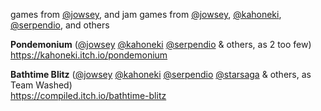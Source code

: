 games from [@jowsey](https://github.com/jowsey), and jam games from [@jowsey](https://github.com/jowsey), [@kahoneki](https://github.com/kahoneki), [@serpendio](https://github.com/serpendio), and others

**Pondemonium** ([@jowsey](https://github.com/jowsey) [@kahoneki](https://github.com/kahoneki) [@serpendio](https://github.com/serpendio) & others, as 2 too few)  
https://kahoneki.itch.io/pondemonium

**Bathtime Blitz** ([@jowsey](https://github.com/jowsey) [@kahoneki](https://github.com/kahoneki) [@serpendio](https://github.com/serpendio) [@starsaga](https://github.com/starsaga) & others, as Team Washed)  
https://compiled.itch.io/bathtime-blitz
